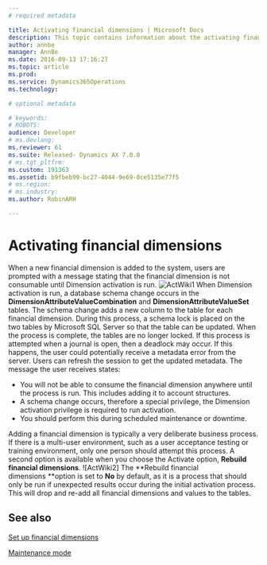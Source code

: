 ```yaml
---
# required metadata

title: Activating financial dimensions | Microsoft Docs
description: This topic contains information about the activating financial dimension process.
author: annbe
manager: AnnBe
ms.date: 2016-09-13 17:16:27
ms.topic: article
ms.prod: 
ms.service: Dynamics365Operations
ms.technology: 

# optional metadata

# keywords: 
# ROBOTS: 
audience: Developer
# ms.devlang: 
ms.reviewer: 61
ms.suite: Released- Dynamics AX 7.0.0
# ms.tgt_pltfrm: 
ms.custom: 191363
ms.assetid: b9fbeb99-bc27-4044-9e69-0ce5135e77f5
# ms.region: 
# ms.industry: 
ms.author: RobinARH

---
```


# Activating financial dimensions

When a new financial dimension is added to the system, users are prompted with a message stating that the financial dimension is not consumable until Dimension activation is run. ![ActWiki1](media/ActWiki1-1024x461.png) When Dimension activation is run, a database schema change occurs in the **DimensionAttributeValueCombination** and **DimensionAttributeValueSet** tables. The schema change adds a new column to the table for each financial dimension. During this process, a schema lock is placed on the two tables by Microsoft SQL Server so that the table can be updated. When the process is complete, the tables are no longer locked. If this process is attempted when a journal is open, then a deadlock may occur. If this happens, the user could potentially receive a metadata error from the server. Users can refresh the session to get the updated metadata. The message the user receives states:

-   You will not be able to consume the financial dimension anywhere until the process is run. This includes adding it to account structures.
-   A schema change occurs, therefore a special privilege, the Dimension activation privilege is required to run activation.
-   You should perform this during scheduled maintenance or downtime.

Adding a financial dimension is typically a very deliberate business process. If there is a multi-user environment, such as a user acceptance testing or training environment, only one person should attempt this process. A second option is available when you choose the Activate option, **Rebuild financial dimensions**. ![ActWiki2] The **Rebuild financial dimensions **option is set to **No** by default, as it is a process that should only be run if unexpected results occur during the initial activation process. This will drop and re-add all financial dimensions and values to the tables.

See also
--------

[Set up financial dimensions](http://ax.help.dynamics.com/en/wiki/set-up-financial-dimensions/)

[Maintenance mode](http://ax.help.dynamics.com/en/wiki/configuration-mode/)

